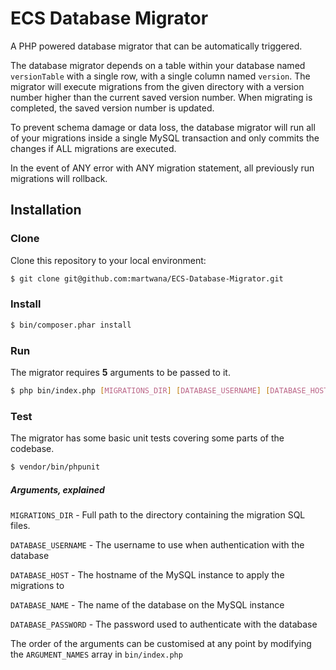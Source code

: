 # ECS Database Migrator

A PHP powered database migrator that can be automatically triggered.


The database migrator depends on a table within your database named `versionTable` with a single row, with a single column named `version`. The migrator will execute migrations from the given directory with a version number higher than the current saved version number. When migrating is completed, the saved version number is updated.


To prevent schema damage or data loss, the database migrator will run all of your migrations inside a single MySQL transaction and only commits the changes if ALL migrations are executed. 


In the event of ANY error with ANY migration statement, all previously run migrations will rollback.


## Installation

### Clone
Clone this repository to your local environment:

```sh
$ git clone git@github.com:martwana/ECS-Database-Migrator.git
```

### Install
```sh
$ bin/composer.phar install
```

### Run
The migrator requires **5** arguments to be passed to it. 

```sh
$ php bin/index.php [MIGRATIONS_DIR] [DATABASE_USERNAME] [DATABASE_HOST] [DATABASE_NAME] [DATABASE_PASSWORD]
```

### Test
The migrator has some basic unit tests covering some parts of the codebase.

```sh
$ vendor/bin/phpunit
```

##### Arguments, explained

`MIGRATIONS_DIR` - Full path to the directory containing the migration SQL files.

`DATABASE_USERNAME` - The username to use when authentication with the database

`DATABASE_HOST` - The hostname of the MySQL instance to apply the migrations to

`DATABASE_NAME` - The name of the database on the MySQL instance

`DATABASE_PASSWORD` - The password used to authenticate with the database

The order of the arguments can be customised at any point by modifying the `ARGUMENT_NAMES` array in `bin/index.php`
